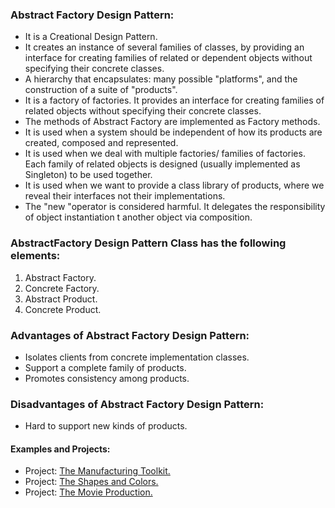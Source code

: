 ### Abstract Factory Design Pattern:
-	It is a Creational Design Pattern.
-	It creates an instance of several families of classes, by providing an interface for creating families of related or dependent objects without specifying their concrete classes.
-	A hierarchy that encapsulates: many possible "platforms", and the construction of a suite of "products".
-	It is a factory of factories. It provides an interface for creating families of related objects without specifying their concrete classes.
-	The methods of Abstract Factory are implemented as Factory methods.
-	It is used when a system should be independent of how its products are created, composed and represented.
-	It is used when we deal with multiple factories/ families of factories. Each family of related objects is designed (usually implemented as Singleton) to be used together.
-	It is used when we want to provide a class library of products, where we reveal their interfaces not their implementations.
-	The "new "operator is considered harmful. It delegates the responsibility of object instantiation t another object via composition.
	
	
###  AbstractFactory Design Pattern Class has the following	elements:
1. Abstract Factory.
2. Concrete Factory.
3. Abstract Product.
4. Concrete Product.


### Advantages of Abstract Factory Design Pattern:
- Isolates clients from concrete implementation classes.
- Support a complete family of products.
- Promotes consistency among products.


### Disadvantages of Abstract Factory Design Pattern:
- Hard to support new kinds of products.


#### Examples and Projects:
- Project:	[The Manufacturing Toolkit.](/src/main/java/creationalDesignPatterns/abstractFactoryDesignPattern/projectManufacturingToolkit/Main/Main.java)
- Project:	[The Shapes and Colors.](/src/main/java/creationalDesignPatterns/abstractFactoryDesignPattern/projectShapesAndColors/Main/Main.java)
- Project:	[The Movie Production.](/src/main/java/creationalDesignPatterns/abstractFactoryDesignPattern/projectMovieProduction/Main/Main.java)
